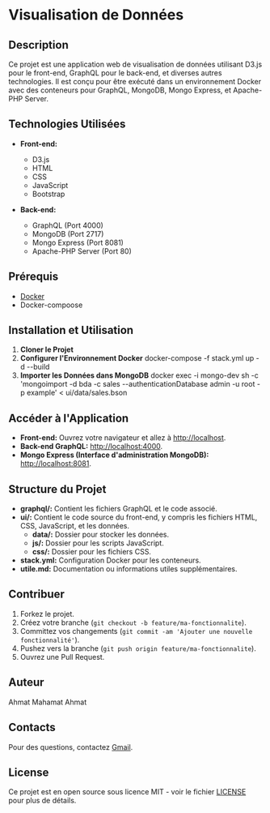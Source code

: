 # Visualisation de Données

## Description
Ce projet est une application web de visualisation de données utilisant D3.js pour le front-end, GraphQL pour le back-end, et diverses autres technologies. Il est conçu pour être exécuté dans un environnement Docker avec des conteneurs pour GraphQL, MongoDB, Mongo Express, et Apache-PHP Server.

## Technologies Utilisées
- **Front-end:**
  - D3.js
  - HTML
  - CSS
  - JavaScript
  - Bootstrap

- **Back-end:**
  - GraphQL (Port 4000)
  - MongoDB (Port 2717)
  - Mongo Express (Port 8081)
  - Apache-PHP Server (Port 80)

## Prérequis
- [Docker](https://www.docker.com/get-started)
- Docker-compoose

## Installation et Utilisation

1. **Cloner le Projet**
2. **Configurer l'Environnement Docker**
   docker-compose -f stack.yml up -d --build
3. **Importer les Données dans MongoDB**
   docker exec -i mongo-dev sh -c 'mongoimport -d bda -c sales --authenticationDatabase admin -u root -p example' < ui/data/sales.bson

## Accéder à l'Application

- **Front-end:** Ouvrez votre navigateur et allez à [http://localhost](http://localhost).
- **Back-end GraphQL:** [http://localhost:4000](http://localhost:4000).
- **Mongo Express (Interface d'administration MongoDB):** [http://localhost:8081](http://localhost:8081).

## Structure du Projet

- **graphql/:** Contient les fichiers GraphQL et le code associé.
- **ui/:** Contient le code source du front-end, y compris les fichiers HTML, CSS, JavaScript, et les données.
  - **data/:** Dossier pour stocker les données.
  - **js/:** Dossier pour les scripts JavaScript.
  - **css/:** Dossier pour les fichiers CSS.
- **stack.yml:** Configuration Docker pour les conteneurs.
- **utile.md:** Documentation ou informations utiles supplémentaires.

## Contribuer

1. Forkez le projet.
2. Créez votre branche (`git checkout -b feature/ma-fonctionnalite`).
3. Committez vos changements (`git commit -am 'Ajouter une nouvelle fonctionnalité'`).
4. Pushez vers la branche (`git push origin feature/ma-fonctionnalite`).
5. Ouvrez une Pull Request.

## Auteur

Ahmat Mahamat Ahmat

## Contacts

Pour des questions, contactez [Gmail](mailto:ahmatmhtlouky@gmail.com).

## License

Ce projet est en open source sous licence MIT - voir le fichier [LICENSE](LICENSE) pour plus de détails.
